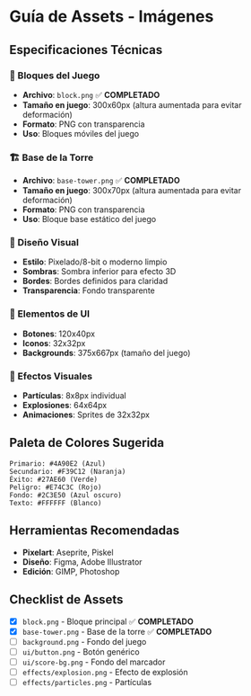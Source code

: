 # Guía de Assets - Imágenes

## Especificaciones Técnicas

### 🧱 Bloques del Juego
- **Archivo**: `block.png` ✅ **COMPLETADO**
- **Tamaño en juego**: 300x60px (altura aumentada para evitar deformación)
- **Formato**: PNG con transparencia
- **Uso**: Bloques móviles del juego

### 🏗️ Base de la Torre
- **Archivo**: `base-tower.png` ✅ **COMPLETADO**
- **Tamaño en juego**: 300x70px (altura aumentada para evitar deformación)
- **Formato**: PNG con transparencia
- **Uso**: Bloque base estático del juego

### 🎨 Diseño Visual
- **Estilo**: Pixelado/8-bit o moderno limpio
- **Sombras**: Sombra inferior para efecto 3D
- **Bordes**: Bordes definidos para claridad
- **Transparencia**: Fondo transparente

### 📱 Elementos de UI
- **Botones**: 120x40px
- **Iconos**: 32x32px
- **Backgrounds**: 375x667px (tamaño del juego)

### 🎪 Efectos Visuales
- **Partículas**: 8x8px individual
- **Explosiones**: 64x64px
- **Animaciones**: Sprites de 32x32px

## Paleta de Colores Sugerida

```
Primario: #4A90E2 (Azul)
Secundario: #F39C12 (Naranja)
Éxito: #27AE60 (Verde)
Peligro: #E74C3C (Rojo)
Fondo: #2C3E50 (Azul oscuro)
Texto: #FFFFFF (Blanco)
```

## Herramientas Recomendadas

- **Pixelart**: Aseprite, Piskel
- **Diseño**: Figma, Adobe Illustrator
- **Edición**: GIMP, Photoshop

## Checklist de Assets

- [x] `block.png` - Bloque principal ✅ **COMPLETADO**
- [x] `base-tower.png` - Base de la torre ✅ **COMPLETADO**
- [ ] `background.png` - Fondo del juego
- [ ] `ui/button.png` - Botón genérico
- [ ] `ui/score-bg.png` - Fondo del marcador
- [ ] `effects/explosion.png` - Efecto de explosión
- [ ] `effects/particles.png` - Partículas 